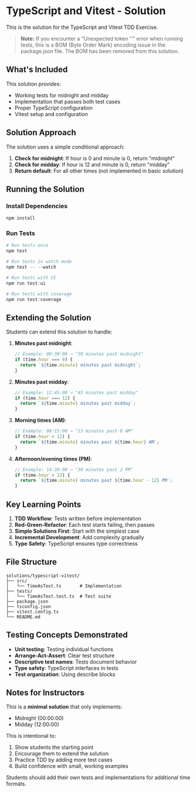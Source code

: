 # TypeScript and Vitest - Solution

This is the solution for the TypeScript and Vitest TDD Exercise.

> **Note:** If you encounter a "Unexpected token '﻿'" error when running tests, this is a BOM (Byte Order Mark) encoding issue in the package.json file. The BOM has been removed from this solution.

## What's Included

This solution provides:
- Working tests for midnight and midday
- Implementation that passes both test cases
- Proper TypeScript configuration
- Vitest setup and configuration

## Solution Approach

The solution uses a simple conditional approach:

1. **Check for midnight**: If hour is 0 and minute is 0, return "midnight"
2. **Check for midday**: If hour is 12 and minute is 0, return "midday"
3. **Return default**: For all other times (not implemented in basic solution)

## Running the Solution

### Install Dependencies

```powershell
npm install
```

### Run Tests

```powershell
# Run tests once
npm test

# Run tests in watch mode
npm test -- --watch

# Run tests with UI
npm run test:ui

# Run tests with coverage
npm run test:coverage
```

## Extending the Solution

Students can extend this solution to handle:

1. **Minutes past midnight**: 
   ```typescript
   // Example: 00:30:00 → "30 minutes past midnight"
   if (time.hour === 0) {
     return `${time.minute} minutes past midnight`;
   }
   ```

2. **Minutes past midday**:
   ```typescript
   // Example: 12:45:00 → "45 minutes past midday"
   if (time.hour === 12) {
     return `${time.minute} minutes past midday`;
   }
   ```

3. **Morning times (AM)**:
   ```typescript
   // Example: 08:15:00 → "15 minutes past 8 AM"
   if (time.hour < 12) {
     return `${time.minute} minutes past ${time.hour} AM`;
   }
   ```

4. **Afternoon/evening times (PM)**:
   ```typescript
   // Example: 14:30:00 → "30 minutes past 2 PM"
   if (time.hour > 12) {
     return `${time.minute} minutes past ${time.hour - 12} PM`;
   }
   ```

## Key Learning Points

1. **TDD Workflow**: Tests written before implementation
2. **Red-Green-Refactor**: Each test starts failing, then passes
3. **Simple Solutions First**: Start with the simplest case
4. **Incremental Development**: Add complexity gradually
5. **Type Safety**: TypeScript ensures type correctness

## File Structure

```
solutions/typescript-vitest/
├── src/
│   └── TimeAsText.ts       # Implementation
├── tests/
│   └── TimeAsText.test.ts  # Test suite
├── package.json
├── tsconfig.json
├── vitest.config.ts
└── README.md
```

## Testing Concepts Demonstrated

- **Unit testing**: Testing individual functions
- **Arrange-Act-Assert**: Clear test structure
- **Descriptive test names**: Tests document behavior
- **Type safety**: TypeScript interfaces in tests
- **Test organization**: Using describe blocks

## Notes for Instructors

This is a **minimal solution** that only implements:
- Midnight (00:00:00)
- Midday (12:00:00)

This is intentional to:
1. Show students the starting point
2. Encourage them to extend the solution
3. Practice TDD by adding more test cases
4. Build confidence with small, working examples

Students should add their own tests and implementations for additional time formats.

